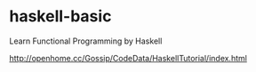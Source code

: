 # haskell-basic

Learn Functional Programming by Haskell

http://openhome.cc/Gossip/CodeData/HaskellTutorial/index.html

